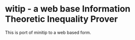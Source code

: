 # witip - a web base Information Theoretic Inequality Prover

This is port of minitip to a web based form.

